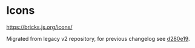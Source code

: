 # Icons

https://bricks.js.org/icons/

Migrated from legacy v2 repository, for previous changelog see [d280e19](https://github.com/easyops-cn/next-core/tree/d280e19253d6daa996e116e8281f0cf25f0d24d2/packages/brick-icons).
